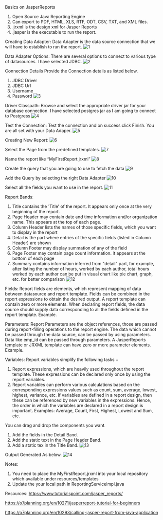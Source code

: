 Basics on JasperReports 

1.	Open Source Java Reporting Engine
2.	Can export to PDF, HTML, XLS, RTF, ODT, CSV, TXT, and XML files.
3.	.jrxml is the design xml for Jasper Reports
4.	.jasper is the executable to run the report.

Creating Data Adapter:
Data Adapter is the data source connection that we will have to establish to run the report.
![1](https://user-images.githubusercontent.com/32309517/54247173-4ae6a900-450e-11e9-9482-4c7368a85dd3.jpg)
 

Data Adapter Options:
There are several options to connect to various type of datasources.
I have selected JDBC.
![2](https://user-images.githubusercontent.com/32309517/54247239-9436f880-450e-11e9-9577-6e51f9823931.jpg)

Connection Details
Provide the Connection details as listed below.
1.	JDBC Driver
2.	JDBC Url
3.	Username
4.	Password
![3](https://user-images.githubusercontent.com/32309517/54247243-99944300-450e-11e9-9377-aa11b39cc43c.jpg)
 

Driver Classpath:
Browse and select the appropriate driver jar for your database connection.
I have selected postgres jar as I am going to connect to Postgress
![4](https://user-images.githubusercontent.com/32309517/54247248-a153e780-450e-11e9-91cc-c1d9564ea11e.jpg)

Test the Connection:
Test the connection and on success click Finish. You are all set with your Data Adaper.
![5](https://user-images.githubusercontent.com/32309517/54247252-a7e25f00-450e-11e9-85c0-76c2cbdae4e1.jpg)



Creating New Report:
![6](https://user-images.githubusercontent.com/32309517/54247253-a7e25f00-450e-11e9-8df5-6f730d760e7a.jpg)

Select the Page from the predefined templates.
![7](https://user-images.githubusercontent.com/32309517/54247254-a87af580-450e-11e9-989a-a1ea5b6f2d11.jpg)

Name the report like “MyFirstReport.jrxml”
![8](https://user-images.githubusercontent.com/32309517/54247255-a87af580-450e-11e9-88b3-8337288f2cd1.jpg)

Create the query that you are going to use to fetch the data
![9](https://user-images.githubusercontent.com/32309517/54247256-a87af580-450e-11e9-85e2-1dcfd5b36204.jpg) 

Add the Query by selecting the right Data Adapter 
![10](https://user-images.githubusercontent.com/32309517/54247257-a87af580-450e-11e9-8036-cca2cbf81271.jpg)

Select all the fields you want to use in the report.
![11](https://user-images.githubusercontent.com/32309517/54247258-a87af580-450e-11e9-805d-d2e6e8a4ffaa.jpg)


Report Bands:
1.	Title contains the 'Title' of the report. It appears only once at the very beginning of the report.
2.	Page Header may contain date and time information and/or organization name. This appears at the top of each page.
3.	Column Header lists the names of those specific fields, which you want to display in the report
4.	Detail is the part where entries of the specific fields (listed in Column Header) are shown
5.	Column Footer may display summation of any of the field
6.	Page Footer may contain page count information. It appears at the bottom of each page
7.	Summary contains information inferred from "detail" part, for example, after listing the number of hours, worked by each author, total hours worked by each author can be put in visual chart like pie chart, graph, etc. for better comparison
![12](https://user-images.githubusercontent.com/32309517/54247259-a87af580-450e-11e9-8c68-17f531a3046f.jpg) 

Fields:
Report fields are elements, which represent mapping of data between datasource and report template. Fields can be combined in the report expressions to obtain the desired output. A report template can contain zero or more <field> elements. When declaring report fields, the data source should supply data corresponding to all the fields defined in the report template.
Example.
<field name = "emp_name" class = "java.lang.String">
   <fieldDescription><![CDATA[emp_name]]></fieldDescription>
</field>

Parameters:
Report Parameters are the object references, those are passed during report-filling operations to the report engine. The data which cannot be passed through the data source, can be passed by using parameters. Data like emp_id can be passed through parameters. A JasperReports template or JRXML template can have zero or more parameter elements.
Example.
<parameter name = "emp_id" class = "java.lang.String" />

Variables:
Report variables simplify the following tasks −
1.	Report expressions, which are heavily used throughout the report template. These expressions can be declared only once by using the report variables.
2.	Report variables can perform various calculations based on the corresponding expressions values such as count, sum, average, lowest, highest, variance, etc.
If variables are defined in a report design, then these can be referenced by new variables in the expressions. Hence, the order in which the variables are declared in a report design is important.
Examples: Average, Count, First, Highest, Lowest and Sum, etc.
<variable name = "emp_salary" class = "java.lang.Integer" incrementType = "Group"
   incrementGroup = "EmpGroup" calculation = "Sum">
   <variableExpression>
      <![CDATA[Boolean.TRUE]]>
   </variableExpression>
</variable>

You can drag and drop the components you want.
1.	Add the fields in the Detail Band. 
2.	Add the static text in the Page Header Band.
3.	Add a static tex in the Title Band.
![13](https://user-images.githubusercontent.com/32309517/54247260-a9138c00-450e-11e9-9adb-2188c2e8d031.jpg)

Output Generated As below.
![14](https://user-images.githubusercontent.com/32309517/54247261-a9138c00-450e-11e9-9828-788bd452db0f.jpg)

 Notes: 
 1.	You need to place the MyFirstReport.jrxml into your local repository which available under resources/templates
 2.	Update the your local path in ReportingServiceImpl.java
 
Resources:
https://www.tutorialspoint.com/jasper_reports/

https://o7planning.org/en/10271/jasperreport-tutorial-for-beginners

https://o7planning.org/en/10293/calling-jasper-report-from-java-application
